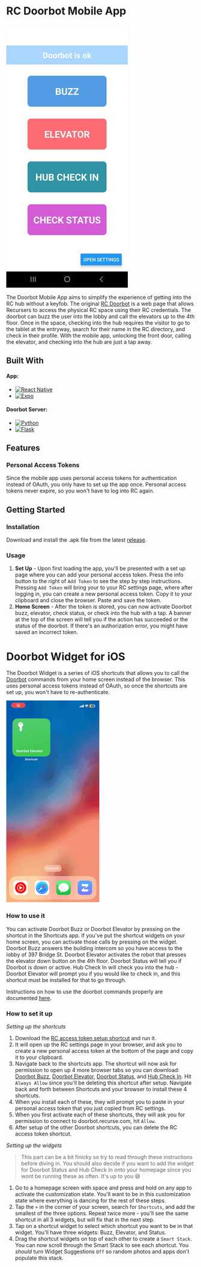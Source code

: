 # RC Doorbot Mobile App
![Main Page](/src/images/main-page.jpg?raw=True)

The Doorbot Mobile App aims to simplify the experience of getting into the RC hub without a keyfob. The original [RC Doorbot](https://doorbot.recurse.com) is a web page that allows Recursers to access the physical RC space using their RC credentials. The doorbot can buzz the user into the lobby and call the elevators up to the 4th floor. Once in the space, checking into the hub requires the visitor to go to the tablet at the entryway, search for their name in the RC directory, and check in their profile. With the mobile app, unlocking the front door, calling the elevator, and checking into the hub are just a tap away. 

## Built With
#### App: 
* [![React Native][ReactNative]][ReactNative-url]
* [![Expo][Expo]][Expo-url]

#### Doorbot Server:
* [![Python][Python]][Python-url]
* [![Flask][Flask]][Flask-url]


## Features
### Personal Access Tokens
Since the mobile app uses personal access tokens for authentication instead of OAuth, you only have to set up the app once. Personal access tokens never expire, so you won't have to log into RC again. 

## Getting Started
### Installation
Download and install the .apk file from the latest [release](https://github.com/sterfd/doorbot-android/releases/download/v1.0.0/doorbot-android-install.apk).

### Usage
1. **Set Up** - Upon first loading the app, you'll be presented with a set up page where you can add your personal access token. Press the info button to the right of `Add Token` to see the step by step instructions. Pressing `Add Token` will bring your to your RC settings page, where after logging in, you can create a new personal access token. Copy it to your clipboard and close the browser. Paste and save the token. 
1. **Home Screen** - After the token is stored, you can now activate Doorbot buzz, elevator, check status, or check into the hub with a tap. A banner at the top of the screen will tell you if the action has succeeded or the status of the doorbot. If there's an authorization error, you might have saved an incorrect token. 


# Doorbot Widget for iOS

The Doorbot Widget is a series of iOS shortcuts that allows you to call the [Doorbot](https://doorbot.recurse.com/) commands from your home screen instead of the browser. This uses personal access tokens instead of OAuth, so once the shortcuts are set up, you won't have to re-authenticate. 

![Widget gif](https://raw.githubusercontent.com/sterfd/doorbot-android/master/assets/widget-homepage.gif)

### How to use it
You can activate Doorbot Buzz or Doorbot Elevator by pressing on the shortcut in the Shortcuts app. If you've put the shortcut widgets on your home screen, you can activate those calls by pressing on the widget. Doorbot Buzz answers the building intercom so you have access to the lobby of 397 Bridge St. Doorbot Elevator activates the robot that presses the elevator down button on the 4th floor. Doorbot Status will tell you if Doorbot is down or active. Hub Check In will check you into the hub - Doorbot Elevator will prompt you if you would like to check in, and this shortcut must be installed for that to go through.

Instructions on how to use the doorbot commands properly are documented [here](https://doorbot.recurse.com/hello). 


### How to set it up
*Setting up the shortcuts*
1. Download the [RC access token setup shortcut](https://www.icloud.com/shortcuts/c087d68cb3244c7ba1ded72f38936f5b) and run it.
1. It will open up the RC settings page in your browser, and ask you to create a new personal access token at the bottom of the page and copy it to your clipboard.
1. Navigate back to the shortcuts app. The shortcut will now ask for permission to open up 4 more browser tabs so you can download: [Doorbot Buzz](https://www.icloud.com/shortcuts/d4b2e0cf800045879a7201b7635e77fe), [Doorbot Elevator](https://www.icloud.com/shortcuts/3f83111892624c449fe48cb625b83ccd), [Doorbot Status](https://www.icloud.com/shortcuts/ccd6cc969d524f3eae099bd5b27b10c7), and [Hub Check In](https://www.icloud.com/shortcuts/616bfe49f52e482ea1e09afbb27098ec). Hit `Always Allow` since you'll be deleting this shortcut after setup. Navigate back and forth between Shortcuts and your browser to install these 4 shortcuts.
1. When you install each of these, they will prompt you to paste in your personal access token that you just copied from RC settings. 
1. When you first activate each of these shortcuts, they will ask you for permission to connect to doorbot.recurse.com, hit `Allow`.
1. After setup of the other Doorbot shortcuts, you can delete the RC access token shortcut.

*Setting up the widgets*
> This part can be a bit finicky so try to read through these instructions before diving in. You should also decide if you want to add the widget for Doorbot Status and Hub Check In onto your homepage since you wont be running these as often. It's up to you 😅 
1. Go to a homepage screen with space and press and hold on any app to activate the customization state. You'll want to be in this customization state where everything is dancing for the rest of these steps.
1. Tap the `+` in the corner of your screen, search for `Shortcuts`, and add the smallest of the three options. Repeat twice more - you'll see the same shortcut in all 3 widgets, but will fix that in the next step. 
1. Tap on a shortcut widget to select which shortcut you want to be in that widget. You'll have three widgets: Buzz, Elevator, and Status.
1. Drag the shortcut widgets on top of each other to create a `Smart Stack`. You can now scroll through the Smart Stack to see each shortcut. You *should* turn Widget Suggestions `Off` so random photos and apps don't populate this stack.


<!-- MARKDOWN LINKS & IMAGES -->
[ReactNative]: https://img.shields.io/badge/react_native-%2320232a.svg?style=for-the-badge&logo=react&logoColor=%2361DAFB
[ReactNative-url]: https://reactnative.dev
[Expo]: https://img.shields.io/badge/expo-1C1E24?style=for-the-badge&logo=expo&logoColor=#D04A37
[Expo-url]: https://expo.dev
[Flask]: https://img.shields.io/badge/flask-%23000.svg?style=for-the-badge&logo=flask&logoColor=white
[Flask-url]: https://flask.palletsprojects.com/en/3.0.x/
[Python]: https://img.shields.io/badge/python-3670A0?style=for-the-badge&logo=python&logoColor=ffdd54
[Python-url]: https://www.python.org

